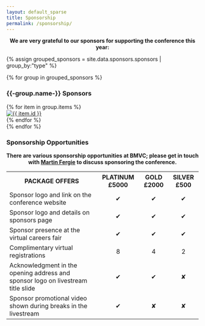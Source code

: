 ```yaml
---
layout: default_sparse
title: Sponsorship
permalink: /sponsorship/
---
```


<p class="mb-3" align="center"><strong>We are very grateful to our sponsors for supporting the conference this year:</strong></p>

{% assign grouped_sponsors = site.data.sponsors.sponsors | group_by:"type" %}
<!--<div class="container mb-3">-->
{% for group in grouped_sponsors %}
<div class="row mt-1 mb-1 justify-content-around align-items-center">
  <div class="col-12 mt-3 mb-3">
    <h3>{{-group.name-}}&nbsp;Sponsors</h3>
  </div>
{% for item in group.items %}
  <div class="col mb-1 text-center">
    <a href="{{item.url}}"><img src="{{ site.baseurl }}/assets/images/sponsors/{{item.logo}}" class="img-fluid" alt="{{ item.id }}" style="max-height: 100px;"></a>
  </div>
{% endfor %}
</div>
{% endfor %}
<!--</div>-->

<h3 class="mt-3">Sponsorship Opportunities</h3>

<p class="mt-3" align="center"><strong>
            There are various sponsorship opportunities at BMVC; please get in touch with <a href="mailto:martin.fergie@manchester.ac.uk">Martin Fergie</a> to discuss sponsoring the conference.
        </strong></p>


<div class="row pl-2 pr-2 pt-2 pb-2 mx-auto justify-content-center">
    <table class="table table-striped table-bordered" style="max-width: 750px;">
        <tbody>
            <tr>
                <th style="text-align: center">PACKAGE OFFERS</th>
                <th style="text-align: center">PLATINUM £5000</th>
                <th style="text-align: center">GOLD £2000</th>
                <th style="text-align: center">SILVER £500</th>
            </tr>
            <tr>
                <td>Sponsor logo and link on the conference website</td>
                <td align="center">✔</td>
                <td align="center">✔</td>
                <td align="center">✔</td>
            </tr>
            <tr>
                <td>Sponsor logo and details on sponsors page</td>
                <td align="center">✔</td>
                <td align="center">✔</td>
                <td align="center">✔</td>
            </tr>
            <tr>
                <td>Sponsor presence at the virtual careers fair</td>
                <td align="center">✔</td>
                <td align="center">✔</td>
                <td align="center">✔</td>
            </tr>
            <tr>
                <td>Complimentary virtual registrations</td>
                <td align="center">8</td>
                <td align="center">4</td>
                <td align="center">2</td>
            </tr>
            <!--<tr>
                <td><strong>Young researcher attendance bursaries named after the sponsor</strong></td>
                <td align="center">✔</td>
                <td align="center">✔</td>
                <td align="center">✘</td>
            </tr>-->
            <tr>
                <td>Acknowledgment in the opening address and sponsor logo on livestream title slide</td>
                <td align="center">✔</td>
                <td align="center">✔</td>
                <td align="center">✘</td>
            </tr>
            <tr>
                <td>Sponsor promotional video shown during breaks in the livestream</td>
                <td align="center">✔</td>
                <td align="center">✘</td>
                <td align="center">✘</td>
            </tr>
            <!--<tr>
                <td><strong>Sponsor name associated with invited talk</strong></td>
                <td align="center">✔</td>
                <td align="center">✘</td>
                <td align="center">✘</td>
            </tr>
            <tr>
                <td><strong>Sponsor name associated with prize</strong></td>
                <td align="center">✔</td>
                <td align="center">✘</td>
                <td align="center">✘</td>
            </tr>-->
        </tbody>
    </table>
</div>

